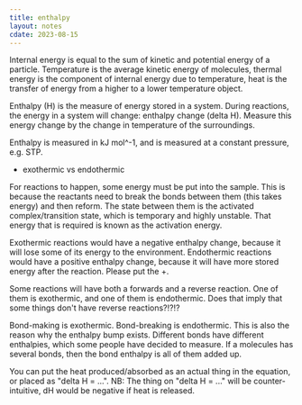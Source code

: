 ```yaml
---
title: enthalpy
layout: notes
cdate: 2023-08-15
---
```


Internal energy is equal to the sum of kinetic and potential energy of a particle. Temperature is the average kinetic energy of molecules, thermal energy is the component of internal energy due to temperature, heat is the transfer of energy from a higher to a lower temperature object.

Enthalpy (H) is the measure of energy stored in a system. During reactions, the energy in a system will change: enthalpy change (delta H). Measure this energy change by the change in temperature of the surroundings.

Enthalpy is measured in kJ mol^-1, and is measured at a constant pressure, e.g. STP.

- exothermic vs endothermic

For reactions to happen, some energy must be put into the sample. This is because the reactants need to break the bonds between them (this takes energy) and then reform. The state between them is the activated complex/transition state, which is temporary and highly unstable. That energy that is required is known as the activation energy.

Exothermic reactions would have a negative enthalpy change, because it will lose some of its energy to the environment. Endothermic reactions would have a positive enthalpy change, because it will have more stored energy after the reaction. Please put the +.

Some reactions will have both a forwards and a reverse reaction. One of them is exothermic, and one of them is endothermic. Does that imply that some things don't have reverse reactions?!?!?

Bond-making is exothermic. Bond-breaking is endothermic. This is also the reason why the enthalpy bump exists. Different bonds have different enthalpies, which some people have decided to measure. If a molecules has several bonds, then the bond enthalpy is all of them added up.

You can put the heat produced/absorbed as an actual thing in the equation, or placed as "delta H = ...". NB: The thing on "delta H = ..." will be counter-intuitive, dH would be negative if heat is released.
